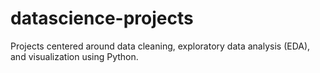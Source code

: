 # datascience-projects
Projects centered around data cleaning, exploratory data analysis (EDA), and visualization using Python.
